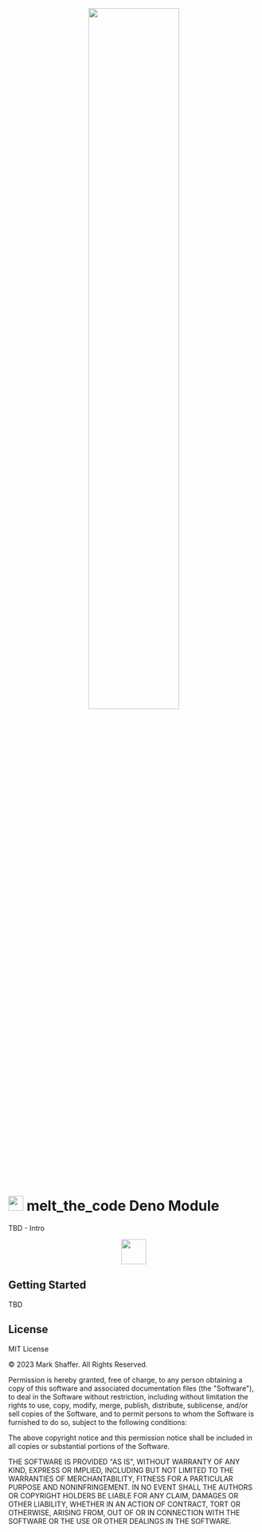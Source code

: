 <center><a href="https://codemelted.dev/modules/deno/melt_the_code/" ><img style="width: 60%;" src="https://codemelted.dev/website-nav/logos/logo-593x100.png" /></a></center>

<h1><img style="height: 30px;" src="https://codemelted.dev/website-nav/icons/icons8-deno-100x100.png" /> melt_the_code Deno Module </h1>

TBD - Intro

<center><a href="https://buymeacoffee.com/codemelted" target="_blank"><img style="height: 50px;" src="https://codemelted.dev/website-nav/icons/bmc-button.png" /></a></center>


## Getting Started

TBD



## License

MIT License

© 2023 Mark Shaffer. All Rights Reserved.

Permission is hereby granted, free of charge, to any person obtaining a
copy of this software and associated documentation files (the "Software"),
to deal in the Software without restriction, including without limitation
the rights to use, copy, modify, merge, publish, distribute, sublicense,
and/or sell copies of the Software, and to permit persons to whom the
Software is furnished to do so, subject to the following conditions:

The above copyright notice and this permission notice shall be included in
all copies or substantial portions of the Software.

THE SOFTWARE IS PROVIDED "AS IS", WITHOUT WARRANTY OF ANY KIND, EXPRESS OR
IMPLIED, INCLUDING BUT NOT LIMITED TO THE WARRANTIES OF MERCHANTABILITY,
FITNESS FOR A PARTICULAR PURPOSE AND NONINFRINGEMENT. IN NO EVENT SHALL
THE AUTHORS OR COPYRIGHT HOLDERS BE LIABLE FOR ANY CLAIM, DAMAGES OR OTHER
LIABILITY, WHETHER IN AN ACTION OF CONTRACT, TORT OR OTHERWISE, ARISING
FROM, OUT OF OR IN CONNECTION WITH THE SOFTWARE OR THE USE OR OTHER
DEALINGS IN THE SOFTWARE.